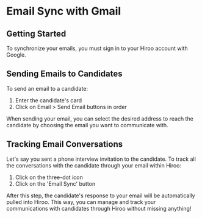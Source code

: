 # Email Sync with Gmail

## Getting Started

To synchronize your emails, you must sign in to your Hiroo account with Google.

## Sending Emails to Candidates

To send an email to a candidate:
1. Enter the candidate's card
2. Click on Email > Send Email buttons in order

When sending your email, you can select the desired address to reach the candidate by choosing the email you want to communicate with.

## Tracking Email Conversations

Let's say you sent a phone interview invitation to the candidate. To track all the conversations with the candidate through your email within Hiroo:
1. Click on the three-dot icon
2. Click on the 'Email Sync' button

After this step, the candidate's response to your email will be automatically pulled into Hiroo. This way, you can manage and track your communications with candidates through Hiroo without missing anything!
